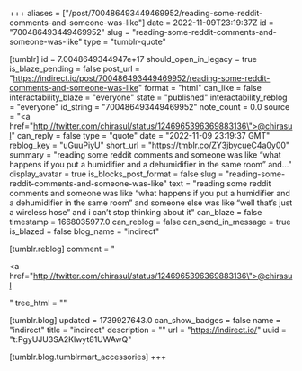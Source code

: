 +++
aliases = ["/post/700486493449469952/reading-some-reddit-comments-and-someone-was-like"]
date = 2022-11-09T23:19:37Z
id = "700486493449469952"
slug = "reading-some-reddit-comments-and-someone-was-like"
type = "tumblr-quote"

[tumblr]
id = 7.0048649344947e+17
should_open_in_legacy = true
is_blaze_pending = false
post_url = "https://indirect.io/post/700486493449469952/reading-some-reddit-comments-and-someone-was-like"
format = "html"
can_like = false
interactability_blaze = "everyone"
state = "published"
interactability_reblog = "everyone"
id_string = "700486493449469952"
note_count = 0.0
source = "<a href=\"http://twitter.com/chirasul/status/1246965396369883136\">@chirasul</a>"
can_reply = false
type = "quote"
date = "2022-11-09 23:19:37 GMT"
reblog_key = "uGuuPiyU"
short_url = "https://tmblr.co/ZY3jbycueC4a0y00"
summary = "reading some reddit comments and someone was like “what happens if you put a humidifier and a dehumidifier in the same room” and..."
display_avatar = true
is_blocks_post_format = false
slug = "reading-some-reddit-comments-and-someone-was-like"
text = "reading some reddit comments and someone was like &ldquo;what happens if you put a humidifier and a dehumidifier in the same room&rdquo; and someone else was like &ldquo;well that&rsquo;s just a wireless hose&rdquo; and i can&rsquo;t stop thinking about it"
can_blaze = false
timestamp = 1668035977.0
can_reblog = false
can_send_in_message = true
is_blazed = false
blog_name = "indirect"

[tumblr.reblog]
comment = "<p><a href=\"http://twitter.com/chirasul/status/1246965396369883136\">@chirasul</a></p>"
tree_html = ""

[tumblr.blog]
updated = 1739927643.0
can_show_badges = false
name = "indirect"
title = "indirect"
description = ""
url = "https://indirect.io/"
uuid = "t:PgyUJU3SA2Klwyt81UWAwQ"

[tumblr.blog.tumblrmart_accessories]
+++
